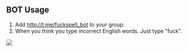 ## BOT Usage

1. Add http://t.me/fuckspell_bot to your group.
2. When you think you type incorrect English words. Just type "fuck".

![](https://i.imgur.com/NvCbUVj.png)